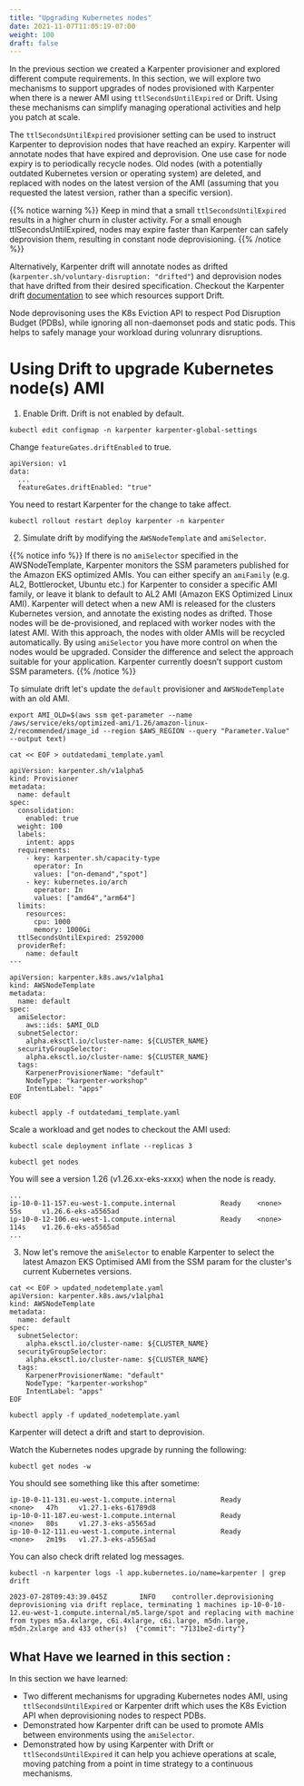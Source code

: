 ```yaml
---
title: "Upgrading Kubernetes nodes"
date: 2021-11-07T11:05:19-07:00
weight: 100
draft: false
---
```


In the previous section we created a Karpenter provisioner and explored different compute requirements. In this section, we will explore two mechanisms to support upgrades of nodes provisioned with Karpenter when there is a newer AMI using `ttlSecondsUntilExpired` or Drift. Using these mechanisms can simplify managing operational activities and help you patch at scale.

The `ttlSecondsUntilExpired` provisioner setting can be used to instruct Karpenter to deprovision nodes that have reached an expiry. Karpenter will annotate nodes that have expired and deprovision.  One use case for node expiry is to periodically recycle nodes. Old nodes (with a potentially outdated Kubernetes version or operating system) are deleted, and replaced with nodes on the latest version of the AMI (assuming that you requested the latest version, rather than a specific version).

{{% notice warning %}}
Keep in mind that a small `ttlSecondsUntilExpired` results in a higher churn in cluster activity. For a small enough ttlSecondsUntilExpired, nodes may expire faster than Karpenter can safely deprovision them, resulting in constant node deprovisioning.
{{% /notice %}}

Alternatively, Karpenter drift will annotate nodes as drifted (`karpenter.sh/voluntary-disruption: "drifted"`) and deprovision nodes that have drifted from their desired specification. Checkout the Karpenter drift [documentation](https://karpenter.sh/docs/concepts/deprovisioning/#drift) to see which resources support Drift.

Node deprovisoning uses the K8s Eviction API to respect Pod Disruption Budget (PDBs), while ignoring all non-daemonset pods and static pods. This helps to safely manage your workload during volunrary disruptions.

# Using Drift to upgrade Kubernetes node(s) AMI

1. Enable Drift. Drift is not enabled by default.

```
kubectl edit configmap -n karpenter karpenter-global-settings
```

Change `featureGates.driftEnabled` to true.

```
apiVersion: v1
data:
  ...  
  featureGates.driftEnabled: "true"
```

You need to restart Karpenter for the change to take affect.

```
kubectl rollout restart deploy karpenter -n karpenter
```

2. Simulate drift by modifying the `AWSNodeTemplate` and `amiSelector`.

{{% notice info %}}
If there is no `amiSelector` specified in the AWSNodeTemplate, Karpenter monitors the SSM parameters published for the Amazon EKS optimized AMIs. You can either specify an `amiFamily` (e.g. AL2, Bottlerocket, Ubuntu etc.) for Karpenter to consider a specific AMI family, or leave it blank to default to AL2 AMI (Amazon EKS Optimized Linux AMI). Karpenter will detect when a new AMI is released for the clusters Kubernetes version, and annotate the existing nodes as drifted. Those nodes will be de-provisioned, and replaced with worker nodes with the latest AMI. With this approach, the nodes with older AMIs will be recycled automatically. By using `amiSelector` you have more control on when the nodes would be upgraded. Consider the difference and select the approach suitable for your application. Karpenter currently doesn’t support custom SSM parameters.
{{% /notice %}}

To simulate drift let's update the `default` provisioner and `AWSNodeTemplate` with an old AMI.


```
export AMI_OLD=$(aws ssm get-parameter --name /aws/service/eks/optimized-ami/1.26/amazon-linux-2/recommended/image_id --region $AWS_REGION --query "Parameter.Value" --output text)

cat << EOF > outdatedami_template.yaml

apiVersion: karpenter.sh/v1alpha5
kind: Provisioner
metadata:
  name: default
spec:
  consolidation:
    enabled: true
  weight: 100
  labels:
    intent: apps
  requirements:
    - key: karpenter.sh/capacity-type
      operator: In
      values: ["on-demand","spot"]
    - key: kubernetes.io/arch
      operator: In
      values: ["amd64","arm64"]
  limits:
    resources:
      cpu: 1000
      memory: 1000Gi
  ttlSecondsUntilExpired: 2592000
  providerRef:
    name: default
---

apiVersion: karpenter.k8s.aws/v1alpha1
kind: AWSNodeTemplate
metadata:
  name: default
spec:
  amiSelector:
    aws::ids: $AMI_OLD
  subnetSelector:
    alpha.eksctl.io/cluster-name: ${CLUSTER_NAME}
  securityGroupSelector:
    alpha.eksctl.io/cluster-name: ${CLUSTER_NAME}
  tags:
    KarpenerProvisionerName: "default"
    NodeType: "karpenter-workshop"
    IntentLabel: "apps"
EOF

kubectl apply -f outdatedami_template.yaml
```

Scale a workload and get nodes to checkout the AMI used:

```
kubectl scale deployment inflate --replicas 3

kubectl get nodes

```

You will see a version 1.26 (v1.26.xx-eks-xxxx) when the node is ready.

```
...
ip-10-0-11-157.eu-west-1.compute.internal           Ready    <none>   55s     v1.26.6-eks-a5565ad
ip-10-0-12-106.eu-west-1.compute.internal           Ready    <none>   114s    v1.26.6-eks-a5565ad
...
```

3. Now let's remove the `amiSelector` to enable Karpenter to select the latest Amazon EKS Optimised AMI from the SSM param for the cluster's current Kubernetes versions.

```
cat << EOF > updated_nodetemplate.yaml
apiVersion: karpenter.k8s.aws/v1alpha1
kind: AWSNodeTemplate
metadata:
  name: default
spec:
  subnetSelector:
    alpha.eksctl.io/cluster-name: ${CLUSTER_NAME}
  securityGroupSelector:
    alpha.eksctl.io/cluster-name: ${CLUSTER_NAME}
  tags:
    KarpenerProvisionerName: "default"
    NodeType: "karpenter-workshop"
    IntentLabel: "apps"
EOF

kubectl apply -f updated_nodetemplate.yaml

```

Karpenter will detect a drift and start to deprovision.

Watch the Kubernetes nodes upgrade by running the following:

```
kubectl get nodes -w
```

You should see something like this after sometime:

```
ip-10-0-11-131.eu-west-1.compute.internal           Ready                      <none>   47h     v1.27.1-eks-61789d8
ip-10-0-11-187.eu-west-1.compute.internal           Ready                      <none>   80s     v1.27.3-eks-a5565ad
ip-10-0-12-111.eu-west-1.compute.internal           Ready                      <none>   2m19s   v1.27.3-eks-a5565ad
```

You can also check drift related log messages.

```
kubectl -n karpenter logs -l app.kubernetes.io/name=karpenter | grep drift
```

```
2023-07-28T09:43:39.045Z        INFO    controller.deprovisioning       deprovisioning via drift replace, terminating 1 machines ip-10-0-10-12.eu-west-1.compute.internal/m5.large/spot and replacing with machine from types m5a.4xlarge, c6i.4xlarge, c6i.large, m5dn.large, m5dn.2xlarge and 433 other(s)  {"commit": "7131be2-dirty"}
```

## What Have we learned in this section : 

In this section we have learned:
* Two different mechanisms for upgrading Kubernetes nodes AMI, using `ttlSecondsUntilExpired` or Karpenter drift which uses the K8s Eviction API when deprovisioning nodes to respect PDBs.
* Demonstrated how Karpenter drift can be used to promote AMIs between environments using the `amiSelector`.
* Demonstrated how by using Karpenter with Drift or `ttlSecondsUntilExpired` it can help you achieve operations at scale, moving patching from a point in time strategy to a continuous mechanisms.
